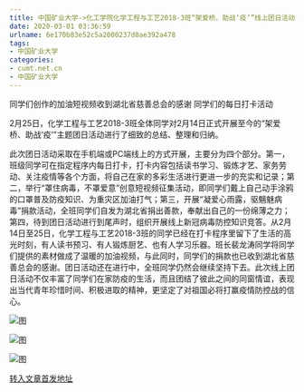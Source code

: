 ```yaml
---
title: 中国矿业大学->化工学院化学工程与工艺2018-3班“架爱桥、助战‘疫’”线上团日活动进行时 | cumt.net.cn
date: 2020-03-01 03:36:59
urlname: 6e170b83e52c5a2000237d0ae392a478
tags: 
- 中国矿业大学
categories:
- cumt.net.cn
- 中国矿业大学
---
```

同学们创作的加油短视频收到湖北省慈善总会的感谢 同学们的每日打卡活动

2月25日，化学工程与工艺2018-3班全体同学对2月14日正式开展至今的“架爱桥、助战‘疫’”主题团日活动进行了细致的总结、整理和归纳。

此次团日活动采取在手机端或PC端线上的方式开展，主要分为四个部分。第一，班级同学可在指定程序内每日打卡，打卡内容包括读书学习、锻炼才艺、家务劳动、关注疫情等各个方面，将自己在家的多彩生活进行更进一步的充实和记录；第二，举行“罩住病毒，不罩爱意”创意短视频征集活动，即同学们戴上自己动手涂鸦的口罩普及防疫知识、为重灾区加油打气；第三，开展“凝爱心雨露，驱魑魅病毒”捐款活动，全班同学们自发为湖北省捐出善款，奉献出自己的一份绵薄之力；第四，待到团日活动进行到尾声时，组织开展线上新冠病毒防控知识竞答。从2月14日至25日，化学工程与工艺2018-3班的同学已经在打卡程序里留下了生活的高光时刻，有人读书预习、有人锻炼厨艺、也有人学习乐器。班长裴龙涛同学将同学们提供的素材做成了温暖的加油视频，与此同时，同学们的捐款也已收到湖北省慈善总会的感谢。团日活动还在进行中，全班同学仍然会继续坚持下去。此次线上团日活动不仅丰富了同学们在家防疫的生活，而且团结了彼此之间的同窗情谊，表现出当代青年珍惜时间、积极进取的精神，更坚定了对祖国必将打赢疫情防控战的信心。

![图](http://xwzx.cumt.edu.cn/_upload/article/images/e3/db/5654da2a4f6d8fae59fb0cdb3231/18cfb95c-d459-4d33-b9aa-ef4322202482.jpg)

![图](http://xwzx.cumt.edu.cn/_upload/article/images/e3/db/5654da2a4f6d8fae59fb0cdb3231/b530bea5-e8b5-4feb-9be8-265ba309b892.jpg)

![图](http://xwzx.cumt.edu.cn/_upload/article/images/e3/db/5654da2a4f6d8fae59fb0cdb3231/b16f5073-8a9c-4d29-9059-e35b5e97bc68.jpg)

[转入文章首发地址](http://xwzx.cumt.edu.cn/89/46/c523a559430/page.htm)